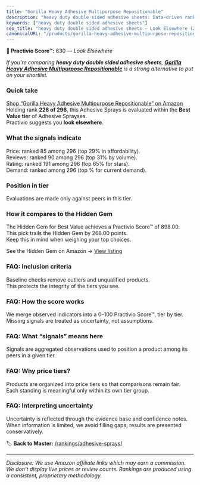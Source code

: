 ```yaml
---
title: "Gorilla Heavy Adhesive Multipurpose Repositionable"
description: "heavy duty double sided adhesive sheets: Data-driven ranking using the Practivio Score™. Positioned by quality, value, demand, findability, momentum."
keywords: ["heavy duty double sided adhesive sheets"]
seo_title: "heavy duty double sided adhesive sheets — Look Elsewhere (2025)"
canonicalURL: "/products/gorilla-heavy-adhesive-multipurpose-repositionable-B07GQ1G8JG/"
---
```


**🚫 Practivio Score™:** 630 — _Look Elsewhere_


*If you're comparing **heavy duty double sided adhesive sheets**, **[Gorilla Heavy Adhesive Multipurpose Repositionable](https://www.amazon.com/dp/B07GQ1G8JG?tag=practivio-20)** is a strong alternative to put on your shortlist.*
### Quick take
[Shop “Gorilla Heavy Adhesive Multipurpose Repositionable” on Amazon](https://www.amazon.com/dp/B07GQ1G8JG?tag=practivio-20)
Holding rank **226 of 296**, this Adhesive Sprays is evaluated within the **Best Value tier** of Adhesive Sprayses.  
Practivio suggests you **look elsewhere**.

### What the signals indicate
Price: ranked 85 among 296 (top 29% in affordability).  
Reviews: ranked 90 among 296 (top 31% by volume).  
Rating: ranked 191 among 296 (top 65% for stars).  
Demand: ranked  among 296 (top % for current demand).

### Position in tier
Evaluations are made only against peers in this tier.

### How it compares to the Hidden Gem
The Hidden Gem for Best Value achieves a Practivio Score™ of 898.00.  
This pick trails the Hidden Gem by 268.00 points.  
Keep this in mind when weighing your top choices.  

See the Hidden Gem on Amazon → [View listing](https://www.amazon.com/dp/B08QSKYTBB?tag=practivio-20)

### FAQ: Inclusion criteria
Baseline checks remove outliers and unqualified products.  
This protects the integrity of the tiers you see.

### FAQ: How the score works
We merge observed indicators into a 0–100 Practivio Score™, tier by tier.  
Missing signals are treated as uncertainty, not assumptions.

### FAQ: What “signals” means here
Signals are aggregated observations used to position a product among its peers in a given tier.

### FAQ: Why price tiers?
Products are organized into price tiers so that comparisons remain fair.  
Each standing is meaningful only within its own tier group.

### FAQ: Interpreting uncertainty
Uncertainty is reflected through the evidence base and confidence notes.  
When information is limited, we avoid filling gaps; results are presented conservatively.


🏷️ **Back to Master:** [/rankings/adhesive-sprays/](/rankings/adhesive-sprays/)

---
_Disclosure: We use Amazon affiliate links which may earn a commission. We don’t display live prices or review counts. Rankings are produced using a consistent, proprietary methodology._
